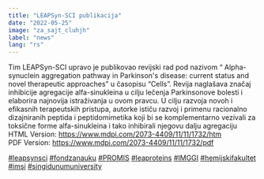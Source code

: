 ```yaml
---
title: "LEAPSyn-SCI publikacija"
date: "2022-05-25"
image: "za_sajt_cluhjh"
label: "news"
lang: "rs"
---
```

Tim LEAPSyn-SCI upravo je publikovao revijski rad pod nazivom “ Alpha-synuclein aggregation pathway in Parkinson's disease: current status and novel therapeutic approaches” u časopisu “Cells”. Revija naglašava značaj inhibicije agregacije alfa-sinukleina u cilju lečenja Parkinsonove bolesti i elaborira najnovija istraživanja u ovom pravcu. U cilju razvoja novoh i efikasnih terapeutskih pristupa, autorke ističu razvoj i primenu racionalno dizajniranih peptida i peptidomimetika koji bi se komplementarno vezivali za toksične forme alfa-sinukleina i tako inhibirali njegovu dalju agregaciju
<br/> 
HTML Version: https://www.mdpi.com/2073-4409/11/11/1732/htm <br/> 
PDF Version:  https://www.mdpi.com/2073-4409/11/11/1732/pdf

<a href=''>#leapsynsci</a> <a href=''>#fondzanauku</a> <a href=''>#PROMIS</a> <a href=''>#leaproteins</a> <a href=''>#IMGGI</a> <a href=''>#hemijskifakultet</a> <a href=''>#imsi</a> <a href=''>#singidunumuniversity</a>
